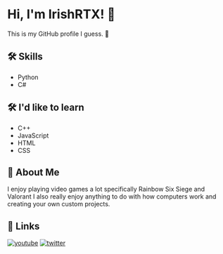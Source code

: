 # Hi, I'm IrishRTX! 👋

This is my GitHub profile I guess. 🤷
## 🛠 Skills
- Python
- C#
## 🛠 I'd like to learn

- C++
- JavaScript
- HTML
- CSS
## 🚀 About Me

I enjoy playing video games a lot specifically Rainbow Six Siege and Valorant I also really enjoy anything to do with how computers work and creating your own custom projects.


## 🔗 Links

[![youtube](https://img.shields.io/badge/YouTube-red?style=for-the-badge&logo=youtube&logoColor=white)](https://www.youtube.com/@IrishRTX)
[![twitter](https://img.shields.io/badge/twitter-1DA1F2?style=for-the-badge&logo=twitter&logoColor=white)](https://twitter.com/IrishRTX_)
